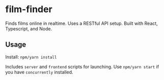 # film-finder

Finds films online in realtime. Uses a RESTful API setup. Built with React, Typescript, and Node.


## Usage

Install:
`npm/yarn install`

Includes `server` and `frontend` scripts for launching. Use `npm/yarn start` if you have `concurrently` installed.
